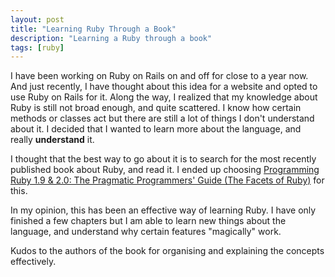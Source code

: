 ```yaml
---
layout: post
title: "Learning Ruby Through a Book"
description: "Learning a Ruby through a book"
tags: [ruby]
---
```


I have been working on Ruby on Rails on and off for close to a year now. And just recently, I have thought about this idea for a website and opted to use Ruby on Rails for it. Along the way, I realized that my knowledge about Ruby is still not broad enough, and quite scattered. I know how certain methods or classes act but there are still a lot of things I don't understand about it. I decided that I wanted to learn more about the language, and really **understand** it.

I thought that the best way to go about it is to search for the most recently published book about Ruby, and read it. I ended up choosing [Programming Ruby 1.9 & 2.0: The Pragmatic Programmers' Guide (The Facets of Ruby)](http://www.amazon.com/Programming-Ruby-1-9-2-0-Programmers/dp/1937785491) for this.

In my opinion, this has been an effective way of learning Ruby. I have only finished a few chapters but I am able to learn new things about the language, and understand why certain features "magically" work.

Kudos to the authors of the book for organising and explaining the concepts effectively.